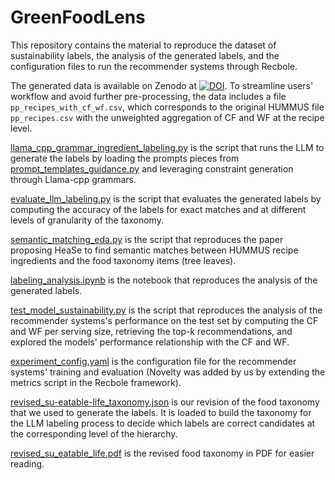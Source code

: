 # GreenFoodLens

This repository contains the material to reproduce the dataset of sustainability labels, the analysis of the generated labels, and the configuration files to run the recommender systems through Recbole.

The generated data is available on Zenodo at [![DOI](https://zenodo.org/badge/DOI/10.5281/zenodo.15396544.svg)](https://doi.org/10.5281/zenodo.15396544).
To streamline users' workflow and avoid further pre-processing, the data includes a file `pp_recipes_with_cf_wf.csv`, which corresponds to the original HUMMUS file `pp_recipes.csv` with the unweighted aggregation of CF and WF at the recipe level.

[llama_cpp_grammar_ingredient_labeling.py](src/llama_cpp_grammar_ingredient_labeling.py) is the script that runs the LLM to generate the labels by loading the prompts pieces from [prompt_templates_guidance.py](src/prompt_templates_guidance.py) and leveraging constraint generation through Llama-cpp grammars.

[evaluate_llm_labeling.py](src/evaluate_llm_labeling.py) is the script that evaluates the generated labels by computing the accuracy of the labels for exact matches and at different levels of granularity of the taxonomy.

[semantic_matching_eda.py](src/semantic_matching_eda.py) is the script that reproduces the paper proposing HeaSe to find semantic matches between HUMMUS recipe ingredients and the food taxonomy items (tree leaves).

[labeling_analysis.ipynb](src/labeling_analysis.ipynb) is the notebook that reproduces the analysis of the generated labels.

[test_model_sustainability.py](test_model_sustainability.py) is the script that reproduces the analysis of the recommender systems's performance on the test set by computing the CF and WF per serving size, retrieving the top-k recommendations, and explored the models' performance relationship with the CF and WF.

[experiment_config.yaml](experiment_config.yaml) is the configuration file for the recommender systems' training and evaluation (Novelty was added by us by extending the metrics script in the Recbole framework).

[revised_su-eatable-life_taxonomy.json](revised_su-eatable-life_taxonomy.json) is our revision of the food taxonomy that we used to generate the labels. It is loaded to build the taxonomy for the LLM labeling process to decide which labels are correct candidates at the corresponding level of the hierarchy.

[revised_su_eatable_life.pdf](revised_su_eatable_life.pdf) is the revised food taxonomy in PDF for easier reading.
